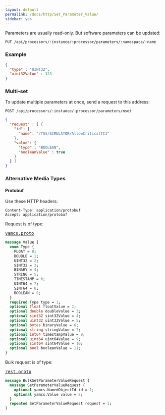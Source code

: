 ```yaml
---
layout: default
permalink: /docs/http/Set_Parameter_Value/
sidebar: yes
---
```


Parameters are usually read-only. But software parameters can be updated:

    PUT /api/processors/:instance/:processor/parameters/:namespace/:name


### Example

```json
{
  "type" : "UINT32",
  "uint32Value" : 123
}
```

### Multi-set

To update multiple parameters at once, send a request to this address:

    POST /api/processors/:instance/:processor/parameters/mset
    
```json
{
  "request" : [ {
    "id": {
      "name": "/YSS/SIMULATOR/AllowCriticalTC1"
    },
    "value": {
      "type" : "BOOLEAN",
      "booleanValue" : true
    }
  } ]
}
```

### Alternative Media Types

#### Protobuf

Use these HTTP headers:

    Content-Type: application/protobuf
    Accept: application/protobuf
    
Request is of type:

<pre class="r header"><a href="/docs/http/yamcs.proto/">yamcs.proto</a></pre>
```proto
message Value {
  enum Type {
    FLOAT = 0;
    DOUBLE = 1;
    UINT32 = 2;
    SINT32 = 3;
    BINARY = 4;
    STRING = 5;
    TIMESTAMP = 6;
    UINT64 = 7;
    SINT64 = 8;
    BOOLEAN = 9;
  }
  required Type type = 1;
  optional float floatValue = 2;
  optional double doubleValue = 3;
  optional sint32 sint32Value = 4;
  optional uint32 uint32Value = 5;
  optional bytes binaryValue = 6;
  optional string stringValue = 7;
  optional int64 timestampValue = 8;
  optional uint64 uint64Value = 9;
  optional sint64 sint64Value = 10;
  optional bool booleanValue = 11;
}
```

Bulk request is of type:

<pre class="r header"><a href="/docs/http/rest.proto/">rest.proto</a></pre>
```proto
message BulkSetParameterValueRequest {
  message SetParameterValueRequest {
    optional yamcs.NamedObjectId id = 1;
    optional yamcs.Value value = 2;
  }
  repeated SetParameterValueRequest request = 1;
}
```
